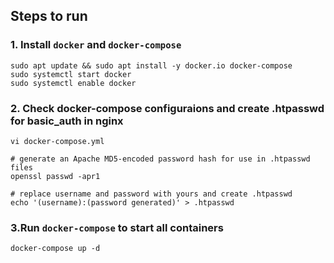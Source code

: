 ## Steps to run

### 1. Install `docker` and `docker-compose`
```shell
sudo apt update && sudo apt install -y docker.io docker-compose
sudo systemctl start docker
sudo systemctl enable docker
```

### 2. Check docker-compose configuraions and create .htpasswd for basic_auth in nginx
```shell
vi docker-compose.yml

# generate an Apache MD5-encoded password hash for use in .htpasswd files
openssl passwd -apr1

# replace username and password with yours and create .htpasswd
echo '(username):(password generated)' > .htpasswd
```

### 3.Run `docker-compose` to start all containers
```shell
docker-compose up -d
```